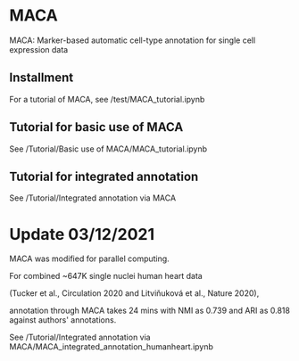 # MACA
MACA: Marker-based automatic cell-type annotation for single cell expression data

## Installment
For a tutorial of MACA, see /test/MACA_tutorial.ipynb

## Tutorial for basic use of MACA
See /Tutorial/Basic use of MACA/MACA_tutorial.ipynb

## Tutorial for integrated annotation
See /Tutorial/Integrated annotation via MACA

# Update 03/12/2021

MACA was modified for parallel computing.

For combined ~647K single nuclei human heart data 

(Tucker et al., Circulation 2020 and Litviňuková et al., Nature 2020), 

annotation through MACA takes 24 mins with NMI as 0.739 and ARI as 0.818 against authors' annotations. 

See /Tutorial/Integrated annotation via MACA/MACA_integrated_annotation_humanheart.ipynb
